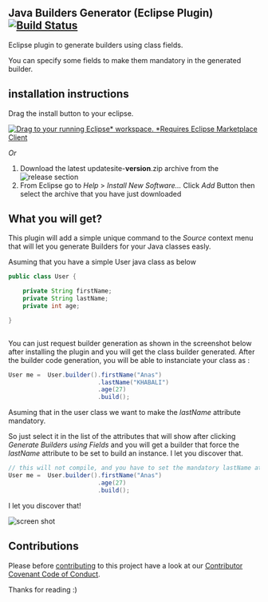 ## Java Builders Generator (Eclipse Plugin)  [![Build Status](https://travis-ci.org/khabali/java-builders-generator.svg?branch=master)](https://travis-ci.org/khabali/java-builders-generator) 

Eclipse plugin to generate builders using class fields.

You can specify some fields to make them mandatory in the generated builder.
## installation instructions
Drag the install button to your eclipse.

[![Drag to your running Eclipse* workspace. *Requires Eclipse Marketplace Client](https://marketplace.eclipse.org/sites/all/themes/solstice/public/images/marketplace/btn-install.png)](http://marketplace.eclipse.org/marketplace-client-intro?mpc_install=3494661 "Drag to your running Eclipse* workspace. *Requires Eclipse Marketplace Client")

*Or*
1) Download the latest updatesite-**version**.zip archive from the ![release section](https://github.com/khabali/java-builders-generator/releases "release section")
2) From Eclipse go to _Help_ > _Install New Software..._ Click _Add_ Button then select the archive that you have just downloaded

## What you will get?
This plugin will add a simple unique command to the _Source_ context menu that will let you generate Builders for your Java classes easly.

Asuming that you have a simple User java class as below
```java
public class User {

	private String firstName;
	private String lastName;
	private int age;

}
  
```
You can just request builder generation as shown in the screenshot below after installing the plugin and you will get the class builder generated.
After the builder code generation, you will be able to instanciate your class as :
```java
User me =  User.builder().firstName("Anas")
                         .lastName("KHABALI")
                         .age(27)
                         .build();
```
Asuming that in the user class we want to make the _lastName_ attribute mandatory. 

So just select it in the list of the attributes that will show after clicking _Generate Builders using Fields_ and you will get a builder that force the _lastName_ attribute to be set to build an instance.
I let you discover that.
```java
// this will not compile, and you have to set the mandatory lastName attribute
User me =  User.builder().firstName("Anas")
                         .age(27)
                         .build();
```

I let you discover that!

![screen shot](https://github.com/khabali/java-builders-generator/blob/master/screenshots/java-builders-generator-menu.png)

## Contributions
Please before [contributing](CONTRIBUTING.md) to this project have a look at our [Contributor Covenant Code of Conduct](code_of_conduct.md).

Thanks for reading :)
